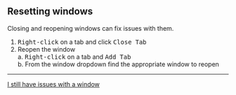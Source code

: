 ## Resetting windows
Closing and reopening windows can fix issues with them.  
1. <kbd>Right-click</kbd> on a tab and click <kbd>Close Tab</kbd>
2. Reopen the window  
    a. <kbd>Right-click</kbd> on a tab and <kbd>Add Tab</kbd>   
    b. From the window dropdown find the appropriate window to reopen

---
[I still have issues with a window](Resetting%20Layout.md)